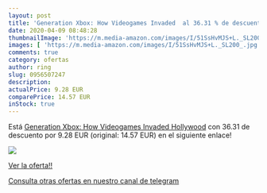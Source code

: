 ```yaml
---
layout: post
title: 'Generation Xbox: How Videogames Invaded  al 36.31 % de descuento'
date: 2020-04-09 08:48:28
thumbnailImage: 'https://m.media-amazon.com/images/I/51SsHvMJS+L._SL200_.jpg'
images: [ 'https://m.media-amazon.com/images/I/51SsHvMJS+L._SL200_.jpg' ]
comments: true
category: ofertas
author: ring
slug: 0956507247
description:
actualPrice: 9.28 EUR
comparePrice: 14.57 EUR
inStock: true
---
```


Está [Generation Xbox: How Videogames Invaded Hollywood](https://www.amazon.com/dp/0956507247/?tag=redken08-20) con 36.31 de descuento por 9.28 EUR (original: 14.57 EUR) en el siguiente enlace!

[![](https://m.media-amazon.com/images/I/51SsHvMJS+L._SL200_.jpg)](https://www.amazon.com/dp/0956507247/?tag=redken08-20)

[Ver la oferta!!](https://www.amazon.com/dp/0956507247/?tag=redken08-20)

[Consulta otras ofertas en nuestro canal de telegram](https://t.me/s/ofertas25)

